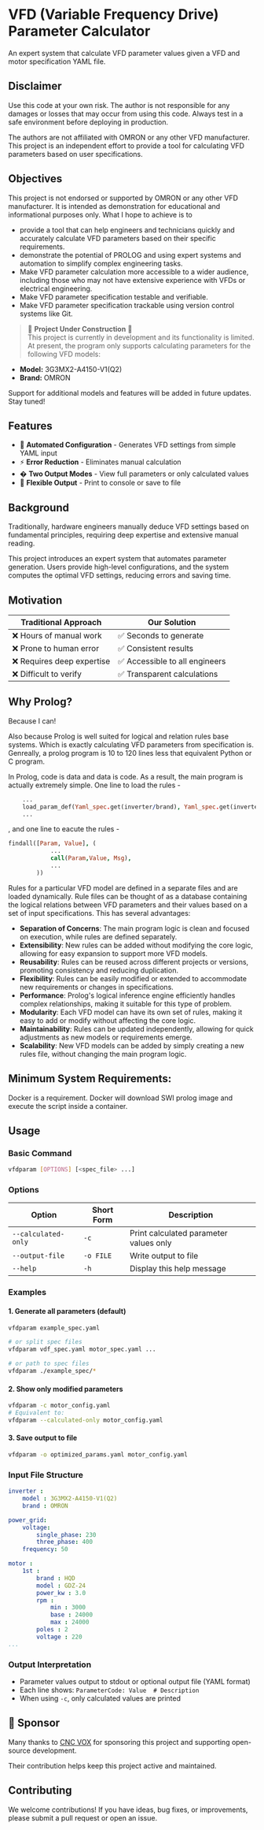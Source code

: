 # VFD (Variable Frequency Drive) Parameter Calculator

An expert system that calculate VFD parameter values given a VFD and motor specification YAML file.

## Disclaimer
Use this code at your own risk. The author is not responsible for any damages or losses that may occur from using this code. Always test in a safe environment before deploying in production.

The authors are not affiliated with OMRON or any other VFD manufacturer. This project is an independent effort to provide a tool for calculating VFD parameters based on user specifications.

## Objectives

This project is not endorsed or supported by OMRON or any other VFD manufacturer. It is intended as demonstration for educational and informational purposes only. What I hope to achieve is to 
 - provide a tool that can help engineers and technicians quickly and accurately calculate VFD parameters based on their specific requirements.
 - demonstrate the potential of PROLOG and using expert systems and automation to simplify complex engineering tasks.
 - Make VFD parameter calculation more accessible to a wider audience, including those who may not have extensive experience with VFDs or electrical engineering.
 - Make VFD parameter specification testable and verifiable.
 - Make VFD parameter specification trackable using version control systems like Git.

> 🚧 **Project Under Construction** 🚧  
This project is currently in development and its functionality is limited. At present, the program only supports calculating parameters for the following VFD models:

- **Model:** 3G3MX2-A4150-V1(Q2)  
- **Brand:** OMRON

Support for additional models and features will be added in future updates. Stay tuned!

## Features

- 🚀 **Automated Configuration** - Generates VFD settings from simple YAML input
- ⚡ **Error Reduction** - Eliminates manual calculation
- � **Two Output Modes** - View full parameters or only calculated values
- 📁 **Flexible Output** - Print to console or save to file

## Background

Traditionally, hardware engineers manually deduce VFD settings based on fundamental principles, requiring deep expertise and extensive manual reading.

This project introduces an expert system that automates parameter generation. Users provide high-level configurations, and the system computes the optimal VFD settings, reducing errors and saving time.

## Motivation

| Traditional Approach | Our Solution |
|----------------------|--------------|
| ❌ Hours of manual work | ✅ Seconds to generate |
| ❌ Prone to human error | ✅ Consistent results |
| ❌ Requires deep expertise | ✅ Accessible to all engineers |
| ❌ Difficult to verify | ✅ Transparent calculations |

## Why Prolog?

Because I can!

Also because Prolog is well suited for logical and relation rules base systems. Which is exactly calculating VFD parameters from specification is. Genreally, a prolog program is 10 to 120 lines less that equivalent Python or C program. 

In Prolog, code is data and data is code. As a result, the main program is actually extremely simple.  One line to load the rules -
```prolog
    ...
    load_param_def(Yaml_spec.get(inverter/brand), Yaml_spec.get(inverter/model)),
    ...
```
, and one line to eacute the rules -
```prolog
findall([Param, Value], (
            ...
            call(Param,Value, Msg),
            ...
        ))
```

Rules for a particular VFD model are defined in a separate files and are loaded dynamically.  Rule files can be thought of as a database containing the logical relations between VFD parameters and their values based on a set of input specifications. This has several advantages:
- **Separation of Concerns**: The main program logic is clean and focused on execution, while rules are defined separately.
- **Extensibility**: New rules can be added without modifying the core logic, allowing for easy expansion to support more VFD models.
- **Reusability**: Rules can be reused across different projects or versions, promoting consistency and reducing duplication.
- **Flexibility**: Rules can be easily modified or extended to accommodate new requirements or changes in specifications.
- **Performance**: Prolog's logical inference engine efficiently handles complex relationships, making it suitable for this type of problem.
- **Modularity**: Each VFD model can have its own set of rules, making it easy to add or modify without affecting the core logic.
- **Maintainability**: Rules can be updated independently, allowing for quick adjustments as new models or requirements emerge.
- **Scalability**: New VFD models can be added by simply creating a new rules file, without changing the main program logic.

## Minimum System Requirements:
Docker is a requirement. 
Docker will download SWI prolog image and execute the script inside a container.

## Usage

### Basic Command
```sh
vfdparam [OPTIONS] [<spec_file> ...]
```

### Options
| Option           | Short Form | Description |
|------------------|------------|-------------|
| `--calculated-only` | `-c`       | Print calculated parameter values only |
| `--output-file`  | `-o FILE`  | Write output to file |
| `--help`         | `-h`       | Display this help message |

### Examples

#### 1. Generate all parameters (default)
```sh
vfdparam example_spec.yaml

# or split spec files
vfdparam vdf_spec.yaml motor_spec.yaml ...

# or path to spec files
vfdparam ./example_spec/*
```

#### 2. Show only modified parameters
```sh
vfdparam -c motor_config.yaml
# Equivalent to:
vfdparam --calculated-only motor_config.yaml
```

#### 3. Save output to file
```sh
vfdparam -o optimized_params.yaml motor_config.yaml
```

### Input File Structure
```yaml
inverter : 
    model : 3G3MX2-A4150-V1(Q2)
    brand : OMRON

power_grid:
    voltage:
        single_phase: 230
        three_phase: 400
    frequency: 50

motor :
    1st :
        brand : HQD
        model : GDZ-24
        power_kw : 3.0
        rpm :
            min : 3000
            base : 24000
            max : 24000
        poles : 2
        voltage : 220
...
```

### Output Interpretation
- Parameter values output to stdout or optional output file (YAML format)
- Each line shows: `ParameterCode: Value  # Description`
- When using `-c`, only calculated values are printed

## 🙏 Sponsor

Many thanks to [CNC VOX](https://www.cncvox.com.au) for sponsoring this project and supporting open-source development.

Their contribution helps keep this project active and maintained.

## Contributing
We welcome contributions! If you have ideas, bug fixes, or improvements, please submit a pull request or open an issue.
